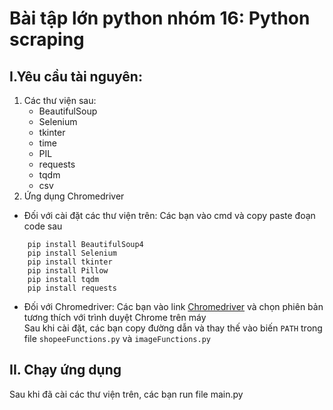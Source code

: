 # Bài tập lớn python nhóm 16: Python scraping
## 
## I.Yêu cầu tài nguyên:
1. Các thư viện sau:
    - BeautifulSoup
    - Selenium
    - tkinter
    - time
    - PIL
    - requests
    - tqdm
    - csv
2. Ứng dụng Chromedriver
- Đối với cài đặt các thư viện trên: Các bạn vào cmd và copy paste đoạn code sau
```
    pip install BeautifulSoup4
    pip install Selenium
    pip install tkinter
    pip install Pillow
    pip install tqdm
    pip install requests
```
- Đối với Chromedriver: Các bạn vào link [Chromedriver](https://chromedriver.chromium.org/downloads) và chọn phiên bản tương thích với trình duyệt Chrome trên máy<br>Sau khi cài đặt, các bạn copy đường dẫn và thay thế vào biến `PATH` trong file `shopeeFunctions.py` và `imageFunctions.py`
## II. Chạy ứng dụng
Sau khi đã cài các thư viện trên, các bạn run file main.py
